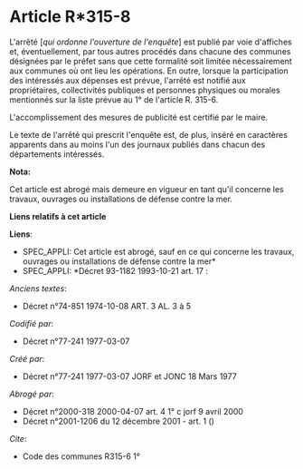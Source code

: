 # Article R*315-8

L'arrêté [*qui ordonne l'ouverture de l'enquête*] est publié par voie d'affiches et, éventuellement, par tous autres procédés
dans chacune des communes désignées par le préfet sans que cette formalité soit limitée nécessairement aux communes où ont
lieu les opérations. En outre, lorsque la participation des intéressés aux dépenses est prévue, l'arrêté est notifié aux
propriétaires, collectivités publiques et personnes physiques ou morales mentionnés sur la liste prévue au 1° de l'article R.
315-6.

L'accomplissement des mesures de publicité est certifié par le maire.

Le texte de l'arrêté qui prescrit l'enquête est, de plus, inséré en caractères apparents dans au moins l'un des journaux
publiés dans chacun des départements intéressés.

**Nota:**

Cet article est abrogé mais demeure en vigueur en tant qu'il concerne les travaux, ouvrages ou installations de défense
contre la mer.

**Liens relatifs à cet article**

**Liens**:

  - SPEC_APPLI: Cet article est abrogé, sauf en ce qui concerne les travaux, ouvrages ou installations de défense contre la mer*
  - SPEC_APPLI: *Décret 93-1182 1993-10-21 art. 17 :

_Anciens textes_:

  - Décret n°74-851 1974-10-08 ART. 3 AL. 3 à 5

_Codifié par_:

  - Décret n°77-241 1977-03-07

_Créé par_:

  - Décret n°77-241 1977-03-07 JORF et JONC 18 Mars 1977

_Abrogé par_:

  - Décret n°2000-318 2000-04-07 art. 4 1° c jorf 9 avril 2000
  - Décret n°2001-1206 du 12 décembre 2001 - art. 1 ()

_Cite_:

  - Code des communes R315-6 1°
